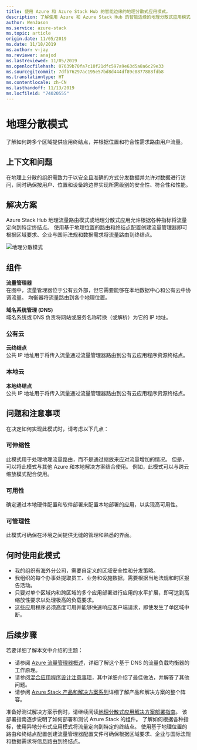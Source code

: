 ```yaml
---
title: 使用 Azure 和 Azure Stack Hub 的智能边缘的地理分散式应用模式。
description: 了解使用 Azure 和 Azure Stack Hub 的智能边缘的地理分散式应用模式。
author: WenJason
ms.service: azure-stack
ms.topic: article
origin.date: 11/05/2019
ms.date: 11/18/2019
ms.author: v-jay
ms.reviewer: anajod
ms.lastreviewed: 11/05/2019
ms.openlocfilehash: 07639b70fa7c10f21dfc597a9e63d5a8a6c29e33
ms.sourcegitcommit: 7dfb76297ac195e57bd8d444df89c0877888fdb8
ms.translationtype: HT
ms.contentlocale: zh-CN
ms.lasthandoff: 11/13/2019
ms.locfileid: "74020555"
---
```

# <a name="geo-distributed-pattern"></a>地理分散模式

了解如何跨多个区域提供应用终结点，并根据位置和符合性需求路由用户流量。

## <a name="context-and-problem"></a>上下文和问题

在地理上分散的组织需致力于以安全且准确的方式分发数据并允许对数据进行访问，同时确保按用户、位置和设备跨边界实现所需级别的安全性、符合性和性能。

## <a name="solution"></a>解决方案

Azure Stack Hub 地理流量路由模式或地理分散式应用允许根据各种指标将流量定向到特定终结点。 使用基于地理位置的路由和终结点配置创建流量管理器即可根据区域要求、企业与国际法规和数据需求将流量路由到终结点。

![地理分散模式](media/pattern-geo-distributed/geo-distribution.png)

## <a name="components"></a>组件

**流量管理器**  
在图中，流量管理器位于公有云外部，但它需要能够在本地数据中心和公有云中协调流量。 均衡器将流量路由到各个地理位置。

**域名系统管理 (DNS)**  
域名系统或 DNS 负责将网站或服务名称转换（或解析）为它的 IP 地址。

### <a name="public-cloud"></a>公有云

**云终结点**  
公共 IP 地址用于将传入流量通过流量管理器路由到公有云应用程序资源终结点。  

### <a name="local-clouds"></a>本地云

**本地终结点**  
公共 IP 地址用于将传入流量通过流量管理器路由到公有云应用程序资源终结点。

## <a name="issues-and-considerations"></a>问题和注意事项

在决定如何实现此模式时，请考虑以下几点：

### <a name="scalability"></a>可伸缩性

此模式用于处理地理流量路由，而不是通过缩放来应对流量增加的情况。 但是，可以将此模式与其他 Azure 和本地解决方案结合使用。 例如，此模式可以与跨云缩放模式配合使用。

### <a name="availability"></a>可用性

确定通过本地硬件配置和软件部署来配置本地部署的应用，以实现高可用性。

### <a name="manageability"></a>可管理性

此模式可确保在环境之间提供无缝的管理和熟悉的界面。

## <a name="when-to-use-this-pattern"></a>何时使用此模式

- 我的组织有海外分公司，需要自定义的区域安全性和分发策略。
- 我组织的每个办事处提取员工、业务和设施数据，需要根据当地法规和时区报告活动。
- 只要对单个区域内和跨区域的多个应用部署进行应用的水平扩展，即可达到高缩放性要求以处理极高的负载要求。
- 这些应用程序必须高度可用并能够快速响应客户端请求，即使发生了单区域中断。

## <a name="next-steps"></a>后续步骤

若要详细了解本文中介绍的主题：
- 请参阅 [Azure 流量管理器概述](/traffic-manager/traffic-manager-overview)，详细了解这个基于 DNS 的流量负载均衡器的工作原理。
- 请参阅[混合应用程序设计注意事项](overview-app-design-considerations.md)，其中详细介绍了最佳做法，并解答了其他问题。
- 请参阅 [Azure Stack 产品和解决方案系列](/azure-stack)详细了解产品和解决方案的整个阵容。

准备好测试解决方案示例时，请继续阅读[地理分散式应用解决方案部署指南](solution-deployment-guide-geo-distributed.md)。 该部署指南逐步说明了如何部署和测试 Azure Stack 的组件。 了解如何根据各种指标，使用异地分布式应用模式将流量定向到特定的终结点。 使用基于地理位置的路由和终结点配置创建流量管理器配置文件可确保根据区域要求、企业与国际法规和数据需求将信息路由到终结点。